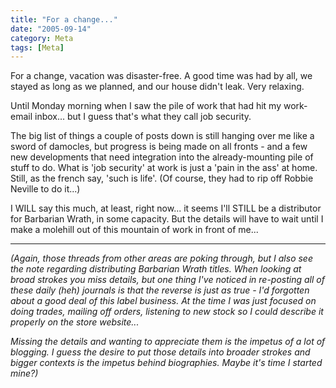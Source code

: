 ```yaml
---
title: "For a change..."
date: "2005-09-14"
category: Meta
tags: [Meta]
---
```


For a change, vacation was disaster-free. A good time was had by all, we stayed as long as we planned, and our house didn't leak. Very relaxing.

Until Monday morning when I saw the pile of work that had hit my work-email inbox... but I guess that's what they call job security.

The big list of things a couple of posts down is still hanging over me like a sword of damocles, but progress is being made on all fronts - and a few new developments that need integration into the already-mounting pile of stuff to do. What is 'job security' at work is just a 'pain in the ass' at home. Still, as the french say, 'such is life'. (Of course, they had to rip off Robbie Neville to do it...)

I WILL say this much, at least, right now... it seems I'll STILL be a distributor for Barbarian Wrath, in some capacity. But the details will have to wait until I make a molehill out of this mountain of work in front of me...

***

*(Again, those threads from other areas are poking through, but I also see the note regarding distributing Barbarian Wrath titles. When looking at broad strokes you miss details, but one thing I've noticed in re-posting all of these daily (heh) journals is that the reverse is just as true - I'd forgotten about a good deal of this label business. At the time I was just focused on doing trades, mailing off orders, listening to new stock so I could describe it properly on the store website...*

*Missing the details and wanting to appreciate them is the impetus of a lot of blogging. I guess the desire to put those details into broader strokes and bigger contexts is the impetus behind biographies. Maybe it's time I started mine?)*

